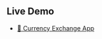 ## Live Demo
- [💱 Currency Exchange App](https://krishna-bhagavan.github.io/Currency_Exchange_App/)
